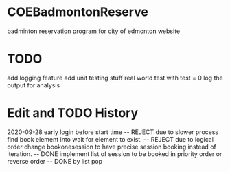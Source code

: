 # COEBadmontonReserve
badminton reservation program for city of edmonton website

# TODO
add logging feature
add unit testing stuff
real world test with test = 0
log the output for analysis

# Edit and TODO History

2020-09-28
early login before start time -- REJECT due to slower process
find book element into wait for element to exist. -- REJECT due to logical order
change bookonesession to have precise session booking instead of iteration. -- DONE
implement list of session to be booked in priority order or reverse order -- DONE by list pop

